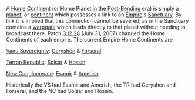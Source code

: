 A [Home Continent](Home_Continent.md) (or Home Planet in the
[Post-Bending](../terminology/The_Bending.md) era) is simply a [planet](Planet.md), or
[continent](../locations/Continent.md) which possesses a link to an
[Empire](../terminology/Empire.md)'s [Sanctuary](../locations/Sanctuary.md). By
link it is implied that this connection cannot be severed, as in the Sanctuary
contains a [warpgate](Warpgate.md) which leads directly to that planet without
needing to broadcast there. Patch [3.12.28](../patches/3.12.28.md) (July
31, 2007) changed the Home Continents of each empire. The current Empire Home
Continents are

[Vanu Sovereignty](../terminology/Vanu_Sovereignty.md): [Ceryshen](Ceryshen.md) &
[Forseral](Forseral.md)

[Terran Republic](../terminology/Terran_Republic.md): [Solsar](Solsar.md) &
[Hossin](Hossin.md)

[New Conglomerate](../terminology/New_Conglomerate.md): [Esamir](Esamir.md) &
[Amerish](Amerish.md)

Historically the VS had Esamir and Amerish, the TR had Ceryshen and Forseral,
and the NC had Solsar and Hossin.
